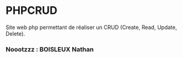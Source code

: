 # PHPCRUD
Site web php permettant de réaliser un CRUD (Create, Read, Update, Delete).



### Noootzzz : BOISLEUX Nathan
